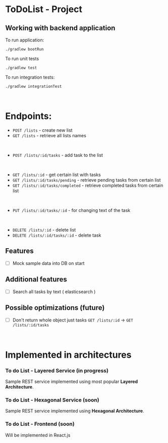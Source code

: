 # ToDoList - Project

## Working with backend application

To run application:
```
./gradlew bootRun
```
To run unit tests
```
./gradlew test
```
To run integration tests:
```
./gradlew integrationTest
```

<br>

# Endpoints:

* `POST /lists` - create new list
* `GET /lists` - retrieve all lists names

<br>

* `POST /lists/:id/tasks` - add task to the list

<br>

* `GET /lists/:id` - get certain list with tasks
* `GET /lists/:id/tasks/pending` - retrieve pending tasks from certain list
* `GET /lists/:id/tasks/completed` - retrieve completed tasks from certain list

<br>

* `PUT /lists/:id/tasks/:id` - for changing text of the task

<br>

* `DELETE /lists/:id` - delete list
* `DELETE /lists/:id/tasks/:id` - delete task


## Features
- [ ] Mock sample data into DB on start

## Additional features
- [ ] Search all tasks by text ( elasticsearch )

## Possible optimizations (future)
- [ ] Don't return whole object just tasks `GET /lists/:id` -> `GET /lists/:id/tasks`

<br>

# Implemented in architectures

### To do List - Layered Service (in progress)
Sample REST service implemented using most popular **Layered Architecture**.

### To do List - Hexagonal Service (soon)
Sample REST service implemented using **Hexagonal Architecture**. 

### To do List - Frontend (soon)
Will be implemented in React.js

